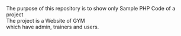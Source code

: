 The purpose of this repository is to show only Sample PHP Code of a project<br>
The project is a Website of GYM<br>
which have admin, trainers and users.
